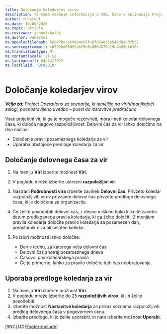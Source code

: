 ```yaml
---
title: Določanje koledarjev virov
description: Ta tema vsebuje informacije o tem, kako v aplikaciji Project Operations določiti koledarje delovnega časa za vire.
author: ruhercul
ms.date: 10/05/2020
ms.topic: article
ms.reviewer: johnmichalak
ms.author: ruhercul
ms.openlocfilehash: 58247bece5d424c07fc8f864ec6e541d6ac3fb37
ms.sourcegitcommit: c0792bd65d92db25e0e8864879a19c4b93efb10c
ms.translationtype: MT
ms.contentlocale: sl-SI
ms.lasthandoff: 04/14/2022
ms.locfileid: "8593310"
---
```

# <a name="define-resource-calendars"></a>Določanje koledarjev virov

_**Velja za:** Project Operations za scenarije, ki temeljijo na virih/manjkajoči zalogi, poenostavljeno uvedbo – posel do izstavitve predračuna_

Vsak projektni vir, ki ga je mogoče rezervirati, mora imeti koledar delovnega časa, ki določa njegovo razpoložljivost. Delovni čas za vir lahko določimo na dva načina: 

   - Določanje pravil posameznega koledarja za vir
   - Uporaba obstoječe predloge koledarja za vir

## <a name="define-a-resources-working-hours"></a>Določanje delovnega časa za vir

1. Na meniju **Viri** izberite možnost **Viri**.
2. V pogledu mreže izberite ustrezni **razpoložljivi vir**.
3. Nastrani **Podrobnosti vira** izberite zavihek **Delovni čas**. Privzeto koledar razpoložljivih virov privzame delovni čas privzete predloge delovnega časa, ki je določena za organizacijo.
4. Če želite posodobiti delovni čas, z desno miškino tipko kliknite začetni datum predlaganega pravila koledarja, ki ga želite določiti. Z menijem pravila koledarja določite pravilo koledarja za posamezen dan, preostanek niza ali celoten koledar.
5. Po izbiri možnosti lahko določite:

    - Dan v tednu, za katerega velja delovni čas
    - Delovni čas znotraj posameznega dneva
    - Časovni pas koledarskega pravila
    - Če je primerno, lahko za pravilo določite tudi čas neobratovanja.

## <a name="applying-a-calendar-template-to-a-resource"></a>Uporaba predloge koledarja za vir

1. Na meniju **Viri** izberite možnost **Viri**.
2. V pogledu mreže izberite do 25 **razpoložljivih virov**, ki jih želite posodobiti.
3. Izberite možnost **Nastavitve koledarja** za prikaz seznama razpoložljivih predlog delovnega časa v pogovornem oknu.
4. Izberite predlogo, ki jo želite uporabiti, in nato izberite možnost **Uporabi**.


[!INCLUDE[footer-include](../includes/footer-banner.md)]